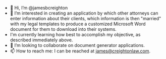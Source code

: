 - 👋 Hi, I’m @jamesbcreighton
- 👀 I’m interested in creating an application by which other attorneys can enter information about their clients, which information is then "married" with my legal templates to produce a customized Microsoft Word document for them to download into their systems.
- I'm currently learning how best to accomplish my objective, as described immediately above.
- 💞️ I’m looking to collaborate on document generator applications.
- 📫 How to reach me: I can be reached at james@creightonlaw.com.

<!---
jamesbcreighton/jamesbcreighton is a ✨ special ✨ repository because its `README.md` (this file) appears on your GitHub profile.
You can click the Preview link to take a look at your changes.
--->
